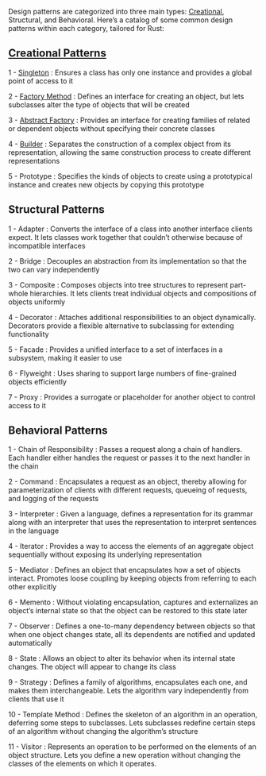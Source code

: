 Design patterns are categorized into three main types: [Creational](https://github.com/0xkelvin/Design_Pattern_in_Rust/tree/main/Creational), Structural, and Behavioral. Here’s a catalog of some common design patterns within each category, tailored for Rust:

## [Creational Patterns](https://github.com/0xkelvin/Design_Pattern_in_Rust/tree/main/Creational)

1 - [Singleton](https://github.com/0xkelvin/Design_Pattern_in_Rust/tree/main/Creational/example_singleton_pattern) : Ensures a class has only one instance and provides a global point of access to it

2 -  [Factory Method](https://github.com/0xkelvin/Design_Pattern_in_Rust/tree/main/Creational/example_factory_method) : Defines an interface for creating an object, but lets subclasses alter the type of objects that will be created

3 - [Abstract Factory](https://github.com/0xkelvin/Design_Pattern_in_Rust/tree/main/Creational/example_abstract_factory) : Provides an interface for creating families of related or dependent objects without specifying their concrete classes

4 - [Builder](https://github.com/0xkelvin/Design_Pattern_in_Rust/tree/main/Creational/example_builder_pattern) : Separates the construction of a complex object from its representation, allowing the same construction process to create different representations

5 - Prototype : Specifies the kinds of objects to create using a prototypical instance and creates new objects by copying this prototype



## Structural Patterns
1 - Adapter : Converts the interface of a class into another interface clients expect. It lets classes work together that couldn’t otherwise because of incompatible interfaces

2 - Bridge : Decouples an abstraction from its implementation so that the two can vary independently

3 - Composite : Composes objects into tree structures to represent part-whole hierarchies. It lets clients treat individual objects and compositions of objects uniformly

4 - Decorator : Attaches additional responsibilities to an object dynamically. Decorators provide a flexible alternative to subclassing for extending functionality

5 - Facade : Provides a unified interface to a set of interfaces in a subsystem, making it easier to use

6 - Flyweight : Uses sharing to support large numbers of fine-grained objects efficiently

7 - Proxy : Provides a surrogate or placeholder for another object to control access to it

## Behavioral Patterns
1 - Chain of Responsibility : Passes a request along a chain of handlers. Each handler either handles the request or passes it to the next handler in the chain

2 - Command : Encapsulates a request as an object, thereby allowing for parameterization of clients with different requests, queueing of requests, and logging of the requests

3 - Interpreter : Given a language, defines a representation for its grammar along with an interpreter that uses the representation to interpret sentences in the language

4 - Iterator : Provides a way to access the elements of an aggregate object sequentially without exposing its underlying representation

5 - Mediator : Defines an object that encapsulates how a set of objects interact. Promotes loose coupling by keeping objects from referring to each other explicitly

6 - Memento : Without violating encapsulation, captures and externalizes an object’s internal state so that the object can be restored to this state later

7 - Observer : Defines a one-to-many dependency between objects so that when one object changes state, all its dependents are notified and updated automatically

8 - State : Allows an object to alter its behavior when its internal state changes. The object will appear to change its class

9 - Strategy : Defines a family of algorithms, encapsulates each one, and makes them interchangeable. Lets the algorithm vary independently from clients that use it

10 - Template Method : Defines the skeleton of an algorithm in an operation, deferring some steps to subclasses. Lets subclasses redefine certain steps of an algorithm without changing the algorithm’s structure

11 - Visitor : Represents an operation to be performed on the elements of an object structure. Lets you define a new operation without changing the classes of the elements on which it operates.
